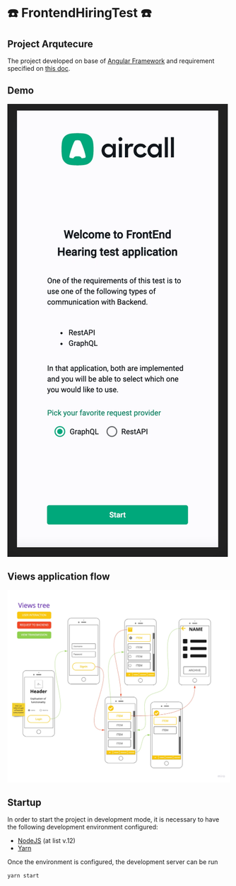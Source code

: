 # :phone: FrontendHiringTest :phone:

## Project Arqutecure

The project developed on base of [Angular Framework](https://angular.io/) and requirement specified on [this doc](./exercise-doc.md).

## Demo

![Views application flow](./src/assets/dev/demo.gif)

## Views application flow

![Views application flow](./src/assets/dev/frontend-hiring-test-architecture.jpg)

## Startup

In order to start the project in development mode, it is necessary to have the following development environment configured:

- [NodeJS](https://nodejs.org/en/) (at list v.12)
- [Yarn](https://yarnpkg.com/)

Once the environment is configured, the development server can be run

```
yarn start
```
